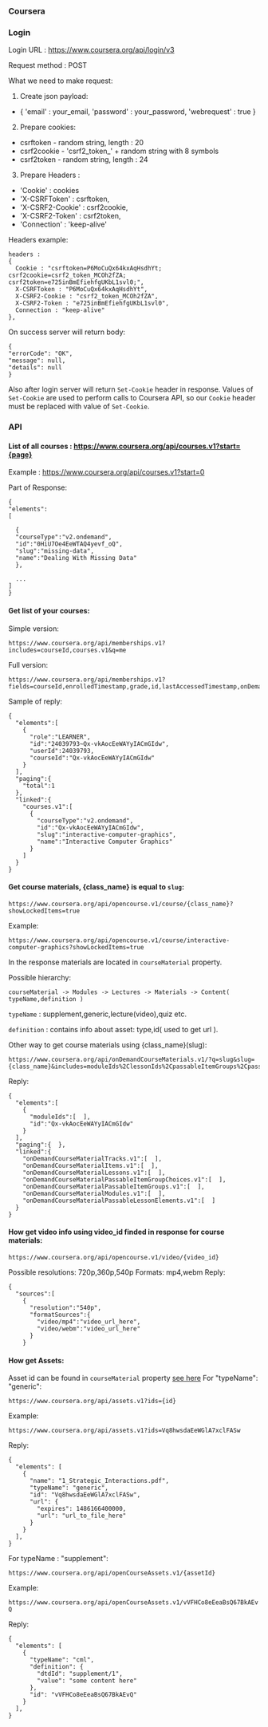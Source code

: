 ### Coursera

### Login
Login URL : https://www.coursera.org/api/login/v3

Request method : POST

What we need to make request:

1. Create json payload:

  - { 'email' : your_email, 'password' : your_password, 'webrequest' : true }

2. Prepare cookies:

  - csrftoken - random string, length : 20
  - csrf2cookie - 'csrf2_token_' + random string with 8 symbols
  - csrf2token - random string, length : 24

3. Prepare Headers :
  - 'Cookie' : cookies
  - 'X-CSRFToken' : csrftoken,
  - 'X-CSRF2-Cookie' : csrf2cookie,
  - 'X-CSRF2-Token' : csrf2token,
  - 'Connection' : 'keep-alive'

Headers example:
```
headers :
{
  Cookie : "csrftoken=P6MoCuQx64kxAqHsdhYt; csrf2cookie=csrf2_token_MCOh2fZA; csrf2token=e725inBmEfiehfgUKbL1svl0;",
  X-CSRFToken : "P6MoCuQx64kxAqHsdhYt",
  X-CSRF2-Cookie : "csrf2_token_MCOh2fZA",
  X-CSRF2-Token : "e725inBmEfiehfgUKbL1svl0",
  Connection : "keep-alive"
},
```

On success server will return body:
```
{
"errorCode": "OK",
"message": null,
"details": null
}
```
Also after login server will return `Set-Cookie` header in response.
Values of `Set-Cookie` are used to perform calls to Coursera API, so
our `Cookie` header must be replaced with value of `Set-Cookie`.

### API

#### List of all courses : https://www.coursera.org/api/courses.v1?start={page}

Example : https://www.coursera.org/api/courses.v1?start=0

Part of Response:
```
{
"elements":
[

  {
  "courseType":"v2.ondemand",
  "id":"0HiU7Oe4EeWTAQ4yevf_oQ",
  "slug":"missing-data",
  "name":"Dealing With Missing Data"
  },

  ...
]
}
```

#### Get list of your courses:

Simple version:
```
https://www.coursera.org/api/memberships.v1?includes=courseId,courses.v1&q=me
```

Full version:
```
https://www.coursera.org/api/memberships.v1?fields=courseId,enrolledTimestamp,grade,id,lastAccessedTimestamp,onDemandSessionMembershipIds,onDemandSessionMemberships,role,v1SessionId,vc,vcMembershipId,courses.v1(courseStatus,display,partnerIds,photoUrl,specializations,startDate,v1Details,v2Details),partners.v1(homeLink,name),v1Details.v1(sessionIds),v1Sessions.v1(active,certificatesReleased,dbEndDate,durationString,hasSigTrack,startDay,startMonth,startYear),v2Details.v1(onDemandSessions,plannedLaunchDate,sessionsEnabledAt),specializations.v1(logo,name,partnerIds,shortName)&includes=courseId,onDemandSessionMemberships,vcMembershipId,courses.v1(partnerIds,specializations,v1Details,v2Details),v1Details.v1(sessionIds),v2Details.v1(onDemandSessions),specializations.v1(partnerIds)&q=me&showHidden=true&filter=current,preEnrolled
```


Sample of reply:

```
{  
  "elements":[  
    {  
      "role":"LEARNER",
      "id":"24039793~Qx-vkAocEeWAYyIACmGIdw",
      "userId":24039793,
      "courseId":"Qx-vkAocEeWAYyIACmGIdw"
    }
  ],
  "paging":{  
    "total":1
  },
  "linked":{  
    "courses.v1":[  
      {  
        "courseType":"v2.ondemand",
        "id":"Qx-vkAocEeWAYyIACmGIdw",
        "slug":"interactive-computer-graphics",
        "name":"Interactive Computer Graphics"
      }
    ]
  }
}
```

#### Get course materials, {class_name} is equal to `slug`:
```
https://www.coursera.org/api/opencourse.v1/course/{class_name}?showLockedItems=true
```

Example:
```
https://www.coursera.org/api/opencourse.v1/course/interactive-computer-graphics?showLockedItems=true
```
In the response materials are located in `courseMaterial` property.

Possible hierarchy:

`courseMaterial -> Modules -> Lectures -> Materials -> Content( typeName,definition )`

`typeName` : supplement,generic,lecture(video),quiz etc.

`definition` : contains info about asset: type,id( used to get url ).

Other way to get course materials using {class_name}(slug):
```
https://www.coursera.org/api/onDemandCourseMaterials.v1/?q=slug&slug={class_name}&includes=moduleIds%2ClessonIds%2CpassableItemGroups%2CpassableItemGroupChoices%2CpassableLessonElements%2CitemIds%2Ctracks&fields=moduleIds%2ConDemandCourseMaterialModules.v1(name%2Cslug%2Cdescription%2CtimeCommitment%2ClessonIds%2Coptional)%2ConDemandCourseMaterialLessons.v1(name%2Cslug%2CtimeCommitment%2CelementIds%2Coptional%2CtrackId)%2ConDemandCourseMaterialPassableItemGroups.v1(requiredPassedCount%2CpassableItemGroupChoiceIds%2CtrackId)%2ConDemandCourseMaterialPassableItemGroupChoices.v1(name%2Cdescription%2CitemIds)%2ConDemandCourseMaterialPassableLessonElements.v1(gradingWeight)%2ConDemandCourseMaterialItems.v1(name%2Cslug%2CtimeCommitment%2Ccontent%2CisLocked%2ClockableByItem%2CitemLockedReasonCode%2CtrackId)%2ConDemandCourseMaterialTracks.v1(passablesCount)&showLockedItems=true
```
Reply:
```
{  
  "elements":[  
    {  
      "moduleIds":[  ],
      "id":"Qx-vkAocEeWAYyIACmGIdw"
    }
  ],
  "paging":{  },
  "linked":{  
    "onDemandCourseMaterialTracks.v1":[  ],
    "onDemandCourseMaterialItems.v1":[  ],
    "onDemandCourseMaterialLessons.v1":[  ],
    "onDemandCourseMaterialPassableItemGroupChoices.v1":[  ],
    "onDemandCourseMaterialPassableItemGroups.v1":[  ],
    "onDemandCourseMaterialModules.v1":[  ],
    "onDemandCourseMaterialPassableLessonElements.v1":[  ]
  }
}
```

#### How get video info using video_id finded in response for course materials:
```
https://www.coursera.org/api/opencourse.v1/video/{video_id}
```
Possible resolutions: 720p,360p,540p
Formats: mp4,webm
Reply:
```
{  
  "sources":[  
    {  
      "resolution":"540p",
      "formatSources":{  
        "video/mp4":"video_url_here",
        "video/webm":"video_url_here"
      }
    }
```

#### How get Assets:

Asset id can be found in `courseMaterial` property [see here](#get-course-materials-class_name-is-equal-to-slug)
For "typeName": "generic":

`https://www.coursera.org/api/assets.v1?ids={id}`

Example:

`https://www.coursera.org/api/assets.v1?ids=Vq8hwsdaEeWGlA7xclFASw`

Reply:

```
{
  "elements": [
    {
      "name": "1_Strategic_Interactions.pdf",
      "typeName": "generic",
      "id": "Vq8hwsdaEeWGlA7xclFASw",
      "url": {
        "expires": 1486166400000,
        "url": "url_to_file_here"
      }
    }
  ],
}
```
For typeName : "supplement":

`https://www.coursera.org/api/openCourseAssets.v1/{assetId}`

Example:

`https://www.coursera.org/api/openCourseAssets.v1/vVFHCo8eEeaBsQ67BkAEvQ`

Reply:

```
{
  "elements": [
    {
      "typeName": "cml",
      "definition": {
        "dtdId": "supplement/1",
        "value": "some content here"
      },
      "id": "vVFHCo8eEeaBsQ67BkAEvQ"
    }
  ],
}
```

<!-- https://www.coursera.org/api/courses.v1?fields=display%2CpartnerIds%2CphotoUrl%2CstartDate%2Cpartners.v1(homeLink%2Cname)&includes=partnerIds&q=watchlist&start=0 -->
